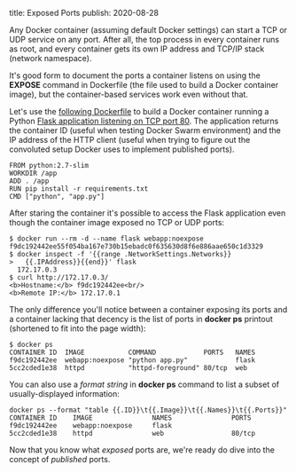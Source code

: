 title: Exposed Ports
publish: 2020-08-28

Any Docker container (assuming default Docker settings) can start a TCP or UDP service on any port. After all, the top process in every container runs as root, and every container gets its own IP address and TCP/IP stack (network namespace).

It's good form to document the ports a container listens on using the **EXPOSE** command in Dockerfile (the file used to build a Docker container image), but the container-based services work even without that.

Let's use the [following Dockerfile](https://github.com/ipspace/docker-examples/blob/master/app/websvc/Dockerfile.noexpose) to build a Docker container running a Python [Flask application listening on TCP port 80](https://github.com/ipspace/docker-examples/tree/master/app/websvc). The application returns the container ID (useful when testing Docker Swarm environment) and the IP address of the HTTP client (useful when trying to figure out the convoluted setup Docker uses to implement published ports).

```
FROM python:2.7-slim
WORKDIR /app
ADD . /app
RUN pip install -r requirements.txt
CMD ["python", "app.py"]
```

After staring the container it's possible to access the Flask application even though the container image exposed no TCP or UDP ports:

```
$ docker run --rm -d --name flask webapp:noexpose
f9dc192442ee55f054ba167e730b15ebadc0f635630d8f6e886aae650c1d3329
$ docker inspect -f '{{range .NetworkSettings.Networks}}
>   {{.IPAddress}}{{end}}' flask
  172.17.0.3
$ curl http://172.17.0.3/
<b>Hostname:</b> f9dc192442ee<br/>
<b>Remote IP:</b> 172.17.0.1
```

The only difference you'll notice between a container exposing its ports and a container lacking that decency is the list of ports in **docker ps** printout (shortened to fit into the page width):

```
$ docker ps
CONTAINER ID  IMAGE           COMMAND            PORTS   NAMES
f9dc192442ee  webapp:noexpose "python app.py"            flask
5cc2cded1e38  httpd           "httpd-foreground" 80/tcp  web
```

You can also use a *format string* in **docker ps** command to list a subset of usually-displayed information:

```
docker ps --format "table {{.ID}}\t{{.Image}}\t{{.Names}}\t{{.Ports}}"
CONTAINER ID    IMAGE               NAMES               PORTS
f9dc192442ee    webapp:noexpose     flask
5cc2cded1e38    httpd               web                 80/tcp
```

Now that you know what *exposed* ports are, we're ready do dive into the concept of *published* ports.
